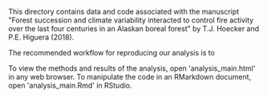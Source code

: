 This directory contains data and code associated with the manuscript "Forest succession and climate variability interacted to control fire activity over the last four centuries in an Alaskan boreal forest" by T.J. Hoecker and P.E. Higuera (2018).

The recommended workflow for reproducing our analysis is to 

To view the methods and results of the analysis, open 'analysis_main.html' in any web browser. To manipulate the code in an RMarkdown document, open 'analysis_main.Rmd' in RStudio. 